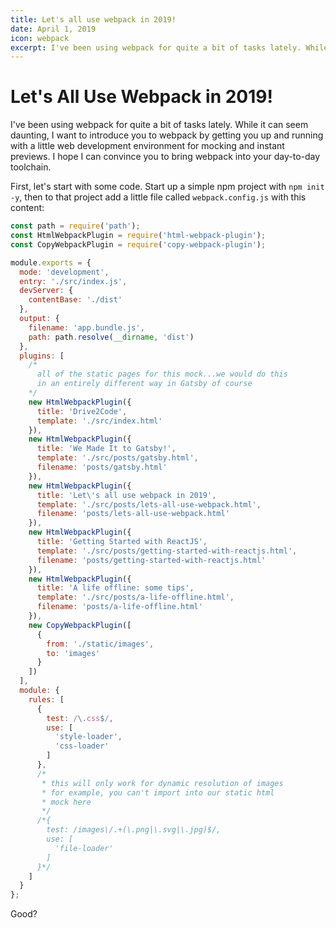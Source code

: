 ```yaml
---
title: Let's all use webpack in 2019!
date: April 1, 2019
icon: webpack
excerpt: I've been using webpack for quite a bit of tasks lately. While it can seem daunting, I want to introduce you to webpack by getting you up and running with a little web development environment for mocking and instant previews. I hope I can convince you to bring webpack into your day-to-day toolchain.
---
```

# Let's All Use Webpack in 2019!

I've been using webpack for quite a bit of tasks lately. While it can seem daunting, I want to introduce you to webpack by getting you up and running with a little web development environment for mocking and instant previews. I hope I can convince you to bring webpack into your day-to-day toolchain.

First, let's start with some code. Start up a simple npm project with `npm init -y`, then to that project add a little file called `webpack.config.js` with this content:

```javascript
const path = require('path');
const HtmlWebpackPlugin = require('html-webpack-plugin');
const CopyWebpackPlugin = require('copy-webpack-plugin');

module.exports = {
  mode: 'development',
  entry: './src/index.js',
  devServer: {
    contentBase: './dist'
  },
  output: {
    filename: 'app.bundle.js',
    path: path.resolve(__dirname, 'dist')
  },
  plugins: [
    /*
      all of the static pages for this mock...we would do this
      in an entirely different way in Gatsby of course
    */
    new HtmlWebpackPlugin({
      title: 'Drive2Code',
      template: './src/index.html'
    }),
    new HtmlWebpackPlugin({
      title: 'We Made It to Gatsby!',
      template: './src/posts/gatsby.html',
      filename: 'posts/gatsby.html'
    }),
    new HtmlWebpackPlugin({
      title: 'Let\'s all use webpack in 2019',
      template: './src/posts/lets-all-use-webpack.html',
      filename: 'posts/lets-all-use-webpack.html'
    }),
    new HtmlWebpackPlugin({
      title: 'Getting Started with ReactJS',
      template: './src/posts/getting-started-with-reactjs.html',
      filename: 'posts/getting-started-with-reactjs.html'
    }),
    new HtmlWebpackPlugin({
      title: 'A life offline: some tips',
      template: './src/posts/a-life-offline.html',
      filename: 'posts/a-life-offline.html'
    }),
    new CopyWebpackPlugin([
      {
        from: './static/images',
        to: 'images'
      }
    ])
  ],
  module: {
    rules: [
      {
        test: /\.css$/,
        use: [
          'style-loader',
          'css-loader'
        ]
      },
      /*
       * this will only work for dynamic resolution of images
       * for example, you can't import into our static html
       * mock here
       */
      /*{
        test: /images\/.+(\.png|\.svg|\.jpg)$/,
        use: [
          'file-loader'
        ]
      }*/
    ]
  }
};
```

Good?
